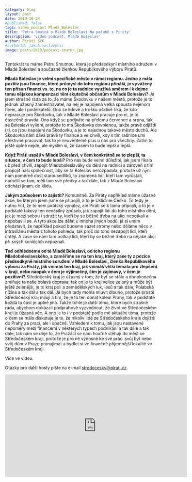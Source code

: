 ```yaml
---
category: blog
layout: post
date: 2019-10-24
#published: false
tags: video_podcast Mladá_Boleslav
title: 'Petra Smutná o Mladé Boleslavi Na palubě s Piráty'
description: 'video podcast, Mladá Boleslav'
author: Piráti SčK
#authorId: jakub.vaclavovic
image: posts/2019/podcast-smutna.jpg
---
```


Tentokrát tu máme Petru Smutnou, která je předsedkyní místního sdružení v Mladé Boleslavi a současně členkou Republikového výboru Pirátů. 

**Mladá Boleslav je velmi specifické město v rámci regionu. Jedno z mála pozitiv jsou finance, které průmysl do toho regionu přináší, je vyvážený ten přísun financí vs. to, na co je ta radnice využívá směrem i k dejme tomu nějakou kompenzaci těm skutečně občanům v Mladé Boleslavi?**
Já jsem strašně ráda za to, že máme Škodovku v našem městě, protože je to jednak úžasný zaměstnavatel, na něj je napojená velká spousta nejenom firem, ale i podnikatelů.
Ono se lidově a trošku ošklivě říká, že kdo nepracuje pro Škodovku, tak v Mladé Boleslavi pracuje pro ni, je to částečně pravda. Ono když se podíváte na přelomu července a srpna, tak se Boleslavi vylidní, protože to má Škodovka dovolenou, takže právě odjíždí i ti, co jsou napojení na Škodovku, a je to najednou takové město duchů. Ale Škodovka nám dává právě ty finance a ve chvíli, kdy s tím radnice umí efektivně pracovat, tak to je neuvěřitelné plus u nás pro všechny. Zatím to ještě úplně nejde, ale myslím si, že časem to bude lepší a lepší. 

**Když Piráti uspějí v Mladé Boleslavi, v čem konkrétně se to zlepší, ta situace, v čem to bude lepší?**
Pro nás bude velmi důležité, jak jsem říkala už před chvílí, zapojit Mladoboleslaváky do dění na radnici a zároveň s tím propojit naši společnost, aby se ta Boleslav nerozpadala, protože už nyní nám poměrně dost starousedlíků, to znamená lidí, kteří tam vyrůstali, narodili se tam, měli tam své předky a tak dále, tak z Mladé Boleslavi odchází jinam, do klidu.

**Jakým způsobem to zajistit?**
Komunitně. Za Piráty například máme úžasné akce, ke kterým jsem jsme se připojili, a to je Ukliďme Česko. To tedy je nutno říct, že to není pirátský vynález, ale Piráti se k tomu připojili, a to je v podstatě takový ten nenásilný způsob, jak zapojit lidi do toho místního dění, jak je mezi sebou i sdružit ty, kteří by se běžně třeba na ulici nepotkali a nepobavili se. A tyto akce lze dělat u mnoha jiných bodů, já si umím představit, že například pokud budeme sázet stromy nebo děláme něco v intravilánu města z tohoto pohledu, tak proč do toho nezapojit lidi, kteří chtějí. A zase se nám tam potkají lidi, kteří by se běžně třeba na nějaké akci při svých koníčcích nepoznali. 

**Teď odhlédneme od té Mladé Boleslavi, od toho regionu Mladoboleslavského, a zaměříme se na ten kraj, který zase ty z pozice předsedkyně místního sdružení v Mladé Boleslavi, členka Republikového výboru za Piráty, jak vnímáš ten kraj, jak vnímáš větší témata pro zlepšení v kraji, nebo naopak v čem je výjimečný, čím je zajímavý, v čem je pozitivní?**
Středočeský kraj je úžasný v tom, že byť se stále a donekonečna zmiňuje ta naše bolavá doprava, tak on je to kraj velice zelený a může být ještě zelenější, je to kraj polí a zemědělských luk, lesů a tak dále, Polabská nížina a tak dál a tak dál. Já bych tady mohla mluvit dlouho, protože prostě Středočeský kraj miluji a tím, že je to ten donat kolem Prahy, tak v podstatě každá ta část je úplně jiná. Takže tohle je další téma, které bych strašně ráda, abychom dokázali podprahově vyzvednout, že život ve Středočeském kraji je úžasná věc. A ono je to i v podstatě podle mě aktuální téma, protože o čem se málo diskutuje je to, že nikoliv lidé ze Středočeského kraje dojíždí do Prahy za prací, ale i opačně. Vzhledem k tomu, jak jsou nastavené nepoměry mezi financemi v některých typech podnikání a tak dále a tak dále, tak nám se děje to, že Pražáci se nám houfně stěhují do měst ve Středočeském kraji, protože je pro ně výnosné ke své práci svůj byt nebo svůj dům v Praze pronajímat a bydlet si ve finančně příjemnější lokalitě ve Středočeském kraji. 

Více ve videu.

Otázky pro další hosty pište na e-mail stredocesky@pirati.cz.

<iframe width="600" height="338" src="https://www.youtube.com/embed/sxgw2jVp1VE" frameborder="0" allow="accelerometer; autoplay; encrypted-media; gyroscope; picture-in-picture" allowfullscreen></iframe>
